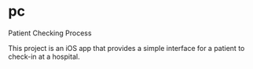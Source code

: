 pc
==

Patient Checking Process

This project is an iOS app that provides a simple interface for a patient to check-in at a hospital.



